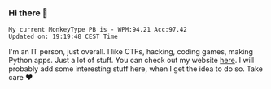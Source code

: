### Hi there 👋
<!-- PB START -->
```
My current MonkeyType PB is - WPM:94.21 Acc:97.42
Updated on: 19:19:48 CEST Time
```
<!-- PB END -->
I'm an IT person, just overall. I like CTFs, hacking, coding games, making Python apps. Just a lot of stuff.
You can check out my website [here](https://skill3472.github.io/).
I will probably add some interesting stuff here, when I get the idea to do so. Take care ❤️
